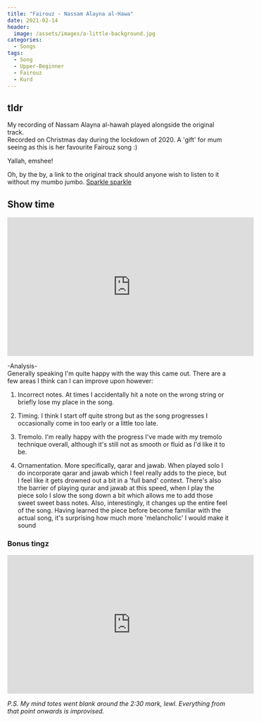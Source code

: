 ```yaml
---
title: "Fairouz - Nassam Alayna al-Hawa"
date: 2021-02-14
header:
  image: /assets/images/a-little-background.jpg
categories: 
  - Songs
tags:
  - Song   
  - Upper-Beginner 
  - Fairouz
  - Kurd 
---
```

## tldr
My recording of Nassam Alayna al-hawah played alongside the original track.  
Recorded on Christmas day during the lockdown of 2020. A 'gift' for mum seeing as this is her favourite Fairouz song :) 

Yallah, emshee! 

Oh, by the by, a link to the original track should anyone wish to listen to it without my mumbo jumbo. [Sparkle sparkle](https://www.youtube.com/watch?v=2zW1kdmGins&ab_channel=Fairuz-Topic)


## Show time

<iframe width="560" height="315" src="https://www.youtube.com/embed/-wMVjNXOioA" frameborder="0" allow="accelerometer; autoplay; clipboard-write; encrypted-media; gyroscope; picture-in-picture" allowfullscreen></iframe>  

<br />

-Analysis-  
 Generally speaking I'm quite happy with the way this came out. There are a few areas I think can I can improve upon however: 

1. Incorrect notes. At times I accidentally hit a note on the wrong string or briefly lose my place in the song. 

2. Timing. I think I start off quite strong but as the song progresses I occasionally come in too early or a little too late. 

3. Tremolo. I'm really happy with the progress I've made with my tremolo technique overall, although it's still not as smooth or fluid as I'd like it to be. 

4. Ornamentation. More specifically, qarar and jawab. When played solo I do incorporate qarar and jawab which I feel really adds to the piece, but I feel like it gets drowned out a bit in a 'full band' context. There's also the barrier of playing qurar and jawab at this speed, when I play the piece solo I slow the song down a bit which allows me to add those sweet sweet bass notes. Also, interestingly, it changes up the entire feel of the song. Having learned the piece before become familiar with the actual song, it's surprising how much more 'melancholic' I would make it sound

### Bonus tingz

<iframe width="560" height="315" src="https://www.youtube.com/embed/SDflpWIawLs" frameborder="0" allow="accelerometer; autoplay; clipboard-write; encrypted-media; gyroscope; picture-in-picture" allowfullscreen></iframe>  

<br />

_P.S. My mind totes went blank around the 2:30 mark, lewl. Everything from that point onwards is improvised._